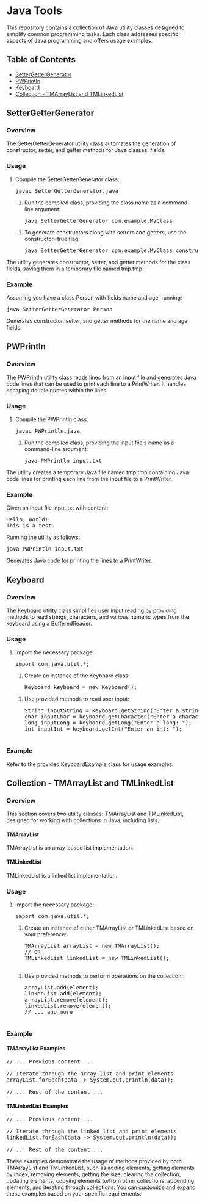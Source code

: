 <!DOCTYPE html>
<html>
<body>

<h1>Java Tools</h1>

<p>This repository contains a collection of Java utility classes designed to simplify common programming tasks. Each class addresses specific aspects of Java programming and offers usage examples.</p>

<h2>Table of Contents</h2>
<ul>
    <li><a href="#settergettergenerator">SetterGetterGenerator</a></li>
    <li><a href="#pwprintln">PWPrintln</a></li>
    <li><a href="#keyboard">Keyboard</a></li>
    <li><a href="#collection-tmarraylist-and-tmlinkedlist">Collection - TMArrayList and TMLinkedList</a></li>
</ul>

<h2 id="settergettergenerator">SetterGetterGenerator</h2>

<h3>Overview</h3>

<p>The SetterGetterGenerator utility class automates the generation of constructor, setter, and getter methods for Java classes' fields.</p>

<h3>Usage</h3>

<ol>
    <li>Compile the SetterGetterGenerator class:</li>
    <pre>javac SetterGetterGenerator.java</pre>
    <ol>
    <li>Run the compiled class, providing the class name as a command-line argument:</li>
    <pre>java SetterGetterGenerator com.example.MyClass</pre>
    </ol>
      <ol>
    <li>To generate constructors along with setters and getters, use the constructor=true flag:</li>
    <pre>java SetterGetterGenerator com.example.MyClass constructor=true</pre>
      </ol>
</ol>

<p>The utility generates constructor, setter, and getter methods for the class fields, saving them in a temporary file named tmp.tmp.</p>

<h3>Example</h3>

<p>Assuming you have a class Person with fields name and age, running:</p>
<pre>java SetterGetterGenerator Person</pre>

<p>Generates constructor, setter, and getter methods for the name and age fields.</p>

<h2 id="pwprintln">PWPrintln</h2>

<h3>Overview</h3>

<p>The PWPrintln utility class reads lines from an input file and generates Java code lines that can be used to print each line to a PrintWriter. It handles escaping double quotes within the lines.</p>

<h3>Usage</h3>

<ol>
    <li>Compile the PWPrintln class:</li>
    <pre>javac PWPrintln.java</pre>
    <ol>
    <li>Run the compiled class, providing the input file's name as a command-line argument:</li>
    <pre>java PWPrintln input.txt</pre>
    </ol>
</ol>

<p>The utility creates a temporary Java file named tmp.tmp containing Java code lines for printing each line from the input file to a PrintWriter.</p>

<h3>Example</h3>

<p>Given an input file input.txt with content:</p>
<pre>
Hello, World!
This is a test.
</pre>

<p>Running the utility as follows:</p>
<pre>java PWPrintln input.txt</pre>

<p>Generates Java code for printing the lines to a PrintWriter.</p>

<h2 id="keyboard">Keyboard</h2>

<h3>Overview</h3>

<p>The Keyboard utility class simplifies user input reading by providing methods to read strings, characters, and various numeric types from the keyboard using a BufferedReader.</p>

<h3>Usage</h3>

<ol>
    <li>Import the necessary package:</li>
    <pre>import com.java.util.*;</pre>
    <ol>
    <li>Create an instance of the Keyboard class:</li>
    <pre>Keyboard keyboard = new Keyboard();</pre>
</ol>
    <ol>
    <li>Use provided methods to read user input:</li>
    <pre>
String inputString = keyboard.getString("Enter a string: ");
char inputChar = keyboard.getCharacter("Enter a character: ");
long inputLong = keyboard.getLong("Enter a long: ");
int inputInt = keyboard.getInt("Enter an int: ");
    </pre>
    </ol>
</ol>

<h3>Example</h3>

<p>Refer to the provided KeyboardExample class for usage examples.</p>

<h2 id="collection-tmarraylist-and-tmlinkedlist">Collection - TMArrayList and TMLinkedList</h2>

<h3>Overview</h3>

<p>This section covers two utility classes: TMArrayList and TMLinkedList, designed for working with collections in Java, including lists.</p>

<h4>TMArrayList</h4>

<p>TMArrayList is an array-based list implementation.</p>

<h4>TMLinkedList</h4>

<p>TMLinkedList is a linked list implementation.</p>

<h3>Usage</h3>

<ol>
    <li>Import the necessary package:</li>
    <pre>import com.java.util.*;</pre>
<ol>    <li>Create an instance of either TMArrayList or TMLinkedList based on your preference:</li>
    <pre>
TMArrayList arrayList = new TMArrayList();
// OR
TMLinkedList linkedList = new TMLinkedList();
    </pre>
</ol>
<ol>
    <li>Use provided methods to perform operations on the collection:</li>
    <pre>
arrayList.add(element);
linkedList.add(element);
arrayList.remove(element);
linkedList.remove(element);
// ... and more
    </pre>
    </ol>

</ol>

<h3>Example</h3>

<h4>TMArrayList Examples</h4>

<pre>
// ... Previous content ...

// Iterate through the array list and print elements
arrayList.forEach(data -> System.out.println(data));

// ... Rest of the content ...
</pre>

<h4>TMLinkedList Examples</h4>

<pre>
// ... Previous content ...

// Iterate through the linked list and print elements
linkedList.forEach(data -> System.out.println(data));

// ... Rest of the content ...
</pre>

<p>These examples demonstrate the usage of methods provided by both TMArrayList and TMLinkedList, such as adding elements, getting elements by index, removing elements, getting the size, clearing the collection, updating elements, copying elements to/from other collections, appending elements, and iterating through collections. You can customize and expand these examples based on your specific requirements.</p>

</body>
</html>
